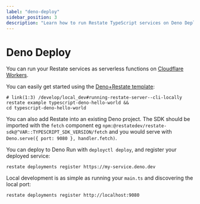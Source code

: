 ```yaml
---
label: "deno-deploy"
sidebar_position: 3
description: "Learn how to run Restate TypeScript services on Deno Deploy."
---
```


# Deno Deploy

You can run your Restate services as serverless functions on [Cloudflare Workers](https://workers.cloudflare.com/).

You can easily get started using the
[Deno+Restate template](https://github.com/restatedev/examples/tree/main/templates/deno):
```shell CLI
# link(1:3) /develop/local_dev#running-restate-server--cli-locally
restate example typescript-deno-hello-world &&
cd typescript-deno-hello-world
```

You can also add Restate into an existing Deno project. The SDK should be imported with the `fetch` component eg
`npm:@restatedev/restate-sdk@^VAR::TYPESCRIPT_SDK_VERSION/fetch` and you would serve with `Deno.serve({ port: 9080 }, handler.fetch)`.

You can deploy to Deno Run with `deployctl deploy`, and register your deployed
service:
```shell CLI
restate deployments register https://my-service.deno.dev
```

Local development is as simple as running your `main.ts` and discovering the local
port:
```shell CLI
restate deployments register http://localhost:9080
```
